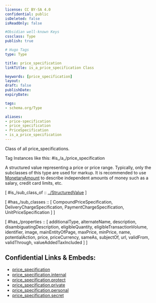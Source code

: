 ```yaml
---
license: CC BY-SA 4.0
confidential: public
isDeleted: false
isReadOnly: false

#Obsidian well-known Keys
cssclass: Type
publish: true

# Hugo Tags
type: Type

title: price_specification
linkTitle: is_a_price_specification Class

keywords: [price_specification]
layout: 
draft: false
publishDate:
expiryDate: 

tags:
- schema.org/Type

aliases:
- price-specification
- price_specification
- PriceSpecification
- is_a_price_specification
---
```


Class of all price_specifications.

Tag Instances like this: 
#is_/a_/price_specification

A structured value representing a price or price range. Typically, only the subclasses of this type are used for markup. It is recommended to use <a class="localLink" href="/MonetaryAmount">MonetaryAmount</a> to describe independent amounts of money such as a salary, credit card limits, etc.

[ #is_/sub_class_of :: [../StructuredValue](../StructuredValue) ]

[ #has_/sub_classes :: [ CompoundPriceSpecification, DeliveryChargeSpecification, PaymentChargeSpecification, UnitPriceSpecification ] ]

[ #has_/properties :: [ additionalType, alternateName, description, disambiguatingDescription, eligibleQuantity, eligibleTransactionVolume, identifier, image, mainEntityOfPage, maxPrice, minPrice, name, potentialAction, price, priceCurrency, sameAs, subjectOf, url, validFrom, validThrough, valueAddedTaxIncluded ] ]



## Confidential Links & Embeds: 
- [price_specification](../../../../../../_public/schema.org/Type/is_a_/intangible/structured_value/price_specification.md) 
- [price_specification.internal](../../../../../../_internal/schema.org/Type/is_a_/intangible/structured_value/price_specification.internal.md) 
- [price_specification.protect](../../../../../../_protect/schema.org/Type/is_a_/intangible/structured_value/price_specification.protect.md) 
- [price_specification.private](../../../../../../_private/schema.org/Type/is_a_/intangible/structured_value/price_specification.private.md) 
- [price_specification.personal](../../../../../../_personal/schema.org/Type/is_a_/intangible/structured_value/price_specification.personal.md) 
- [price_specification.secret](../../../../../../_secret/schema.org/Type/is_a_/intangible/structured_value/price_specification.secret.md) 
